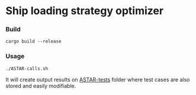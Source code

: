 # Ship loading strategy optimizer
### Build
`cargo build --release`

### Usage
`./ASTAR-calls.sh`

It will create output results on [ASTAR-tests](./ASTAR-tests) folder where test cases are also stored and easily modifiable.